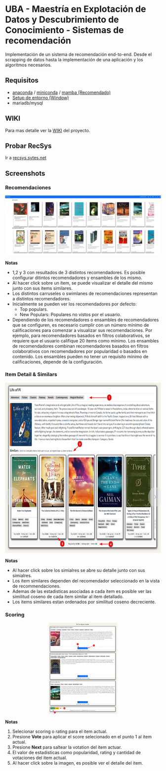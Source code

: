 # UBA - Maestría en Explotación de Datos y Descubrimiento de Conocimiento - Sistemas de recomendación


Implementación de un sistema de recomendación end-to-end. Desde el scrapping de datos hasta la implementación de una aplicación y los algoritmos necesarios.

## Requisitos

* [anaconda](https://www.anaconda.com/products/individual) / [miniconda](https://docs.conda.io/en/latest/miniconda.html) / [mamba (Recomendado)](https://github.com/mamba-org/mamba)
* [Setup de entorno (Window)](https://www.youtube.com/watch?v=O8YXuHNdIIk)
* mariadb/mysql

## WIKI

Para mas detalle ver la [WIKI](https://github.com/magistery-tps/rec-sys/wiki) del proyecto.


## Probar RecSys

Ir a  [recsys.sytes.net](http://recsys.sytes.net)

## Screenshots

### Recomendaciones
![See Recommendations](https://github.com/magistery-tps/rec-sys/blob/main/images/screenshot.png)

**Notas**
* 1,2 y 3 con resultados de 3 distintos recomendadores. Es posible configurar ditintos recomendadores y ensambles de los mismo.
* Al hacer click sobre un ítem, se puede visualizar el detalle del mismo junto con sus items similares.
* Los distintos carruseles o swimlanes de recomendaciones representan a distintos recomendadores.
* Inicialmente se pueden ver los recomendadores por defecto:
   * Top populars.
   * New Populars: Populares no vistos por el usuario.
* Dependiendo de los recomendadores o ensambles de recomendadores que se configuren, es necesario cumplir con un número mínimo de calificaciones para comenzar a visualizar sus recomendaciones. Por ejemplo, para recomendadores basados en filtros colaborativos, se requiere que el usuario califique 20 ítems como mínimo. Los ensambles de recomendadores combinan recomendadores basados en filtros colaborativos con recomendadores por popularidad o basados en contenido. Los ensambles pueden no tener un requisito mínimo de calificaciones, depende de la configuración.


### Item Detail & Similars

<p align="center">
  <img src="https://github.com/magistery-tps/rec-sys/blob/main/images/screenshot_2.png"  height="550" />
</p>

**Notas**
* Al hacer click sobre los simialres se abre su detalle junto con sus simialres.
* Los item similares dependen del recomendador seleccionado en la vista de recommendaciones.
* Ademas de las estadisticas asociadas a cada item es posible ver las similitud coseno de cada item similar al item detallado.
* Los items similares estan ordenados por similitud coseno decreciente.

### Scoring

<p align="center">
  <img src="https://github.com/magistery-tps/rec-sys/blob/main/images/screenshot_3.png"  height="295" />
</p>

**Notas**
1. Selecionar scoring o rating para el item actual.
2. Presione **Vote** para aplicar el score selecionado en el punto 1 al item actual.
3. Presione **Next** para saltear la votation del item actuar.
4. El valor de estadisticas como popularidad, rating y cantidad de votaciones del item actual.
5. Al hacer click sobre la imagen, es posible ver el detalle del item.

